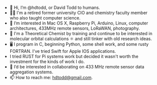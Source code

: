 - 👋 Hi, I’m @hdtodd, or David Todd to humans.
- 👴🏻 I'm a retired former university CIO and chemistry faculty member who also taught computer science.
- 📡 I’m interested in Mac OS X, Raspberry Pi, Arduino, Linux, computer architectures, 433MHz remote sensors, LoRaWAN, photography.
- 🧪 I'm a Theoretical Chemist by training and continue to be interested in molecular orbital calculations ⚛️ and still tinker with old research ideas.
- 🖥 I program in C, beginning Python, some shell work, and some rusty FORTRAN.  I've tried Swift for Apple IOS applications.
- <rusty emoji here> I tried RUST for Pi systems work but decided it wasn't worth the investment for the kinds of work I do.
- 👥 I’d be interested in collaborating on 433 MHz remote sensor data aggregation systems.
- 📫 How to reach me: hdtodd@gmail.com.  

<!---
hdtodd/hdtodd is a ✨ special ✨ repository because its `README.md` (this file) appears on your GitHub profile.
You can click the Preview link to take a look at your changes.
--->
